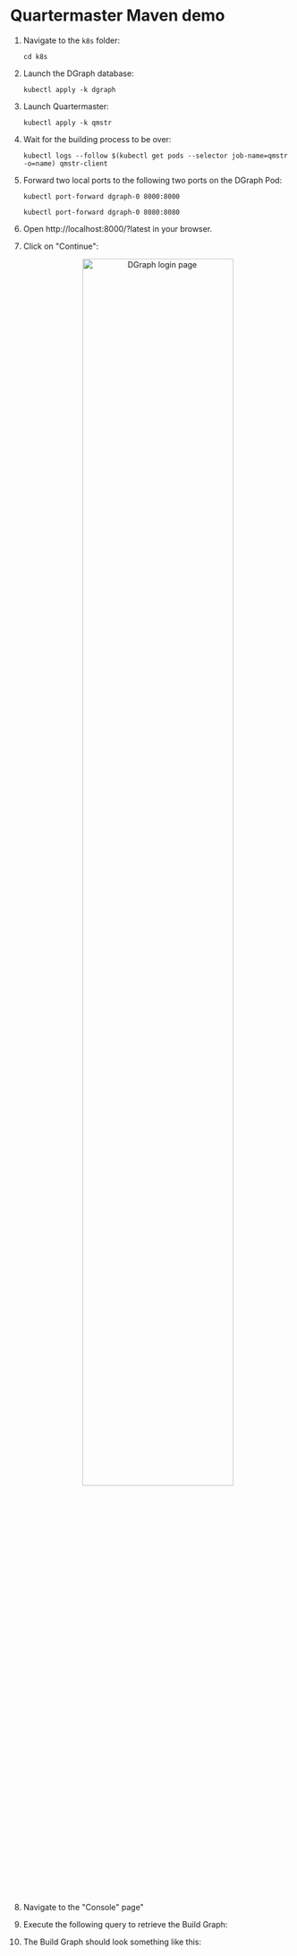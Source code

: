 # Quartermaster Maven demo

<!-- TODO Introduction -->

1. Navigate to the `k8s` folder:
    ```
   cd k8s
   ```

1. Launch the DGraph database:
    ```
    kubectl apply -k dgraph
    ```

1. Launch Quartermaster:
    ```
    kubectl apply -k qmstr
    ```

1. Wait for the building process to be over:
    ```
    kubectl logs --follow $(kubectl get pods --selector job-name=qmstr -o=name) qmstr-client
    ```

1. Forward two local ports to the following two ports on the DGraph Pod:
    ```
    kubectl port-forward dgraph-0 8000:8000
    ```
    ```
    kubectl port-forward dgraph-0 8080:8080
    ```

1. Open http://localhost:8000/?latest in your browser.

1. Click on "Continue":
    <p align="center">
        <img src="img/dgraph_login.png" alt="DGraph login page" width="75%"/>
    </p>

1. Navigate to the "Console" page"
    <!-- TODO -->
    <!-- <p align="center">
        <img src="img/dgraph_console.png" alt="DGraph console page"/>
    </p> -->

1. Execute the following query to retrieve the Build Graph: <!-- FIXME -->
    <!-- TODO -->
    <!-- ```graphql
    {
        ...
    }
    ``` -->

1. The Build Graph should look something like this:
    <!-- TODO -->
    <!-- <p align="center">
        <img src="img/build_graph.png" alt="An example of a Build Graph"/>
    </p> -->
